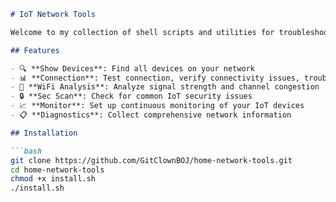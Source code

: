 ````markdown
# IoT Network Tools

Welcome to my collection of shell scripts and utilities for troubleshooting IoT devices and home networks. This tool was developed to help IT professionals to diagnose connectivity issues, monitor device status, analyze WiFi performance, and perform security checks on your home devices.

## Features

- 🔍 **Show Devices**: Find all devices on your network
- 📊 **Connection**: Test connection, verify connectivity issues, troubleshoot
- 📶 **WiFi Analysis**: Analyze signal strength and channel congestion
- 🔒 **Sec Scan**: Check for common IoT security issues
- 📈 **Monitor**: Set up continuous monitoring of your IoT devices
- 📋 **Diagnostics**: Collect comprehensive network information

## Installation

```bash
git clone https://github.com/GitClownBOJ/home-network-tools.git
cd home-network-tools
chmod +x install.sh
./install.sh
